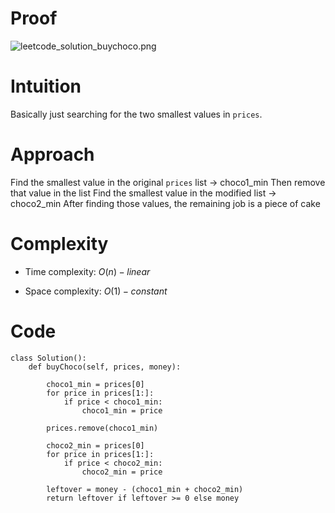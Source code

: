 # Proof
![leetcode_solution_buychoco.png](https://assets.leetcode.com/users/images/4df90dc2-4d18-447d-b90b-08f24ef51b8b_1703094264.7908518.png)

# Intuition
Basically just searching for the two smallest values in `prices`.

# Approach
Find the smallest value in the original `prices` list -> choco1_min
Then remove that value in the list
Find the smallest value in the modified list -> choco2_min
After finding those values, the remaining job is a piece of cake

# Complexity
- Time complexity: $O(n) - linear$ 

- Space complexity: $O(1) - constant$

# Code
```python3 []
class Solution():
    def buyChoco(self, prices, money):
        
        choco1_min = prices[0]
        for price in prices[1:]:
            if price < choco1_min:
                choco1_min = price

        prices.remove(choco1_min)
        
        choco2_min = prices[0]
        for price in prices[1:]:
            if price < choco2_min:
                choco2_min = price
        
        leftover = money - (choco1_min + choco2_min)
        return leftover if leftover >= 0 else money
```
